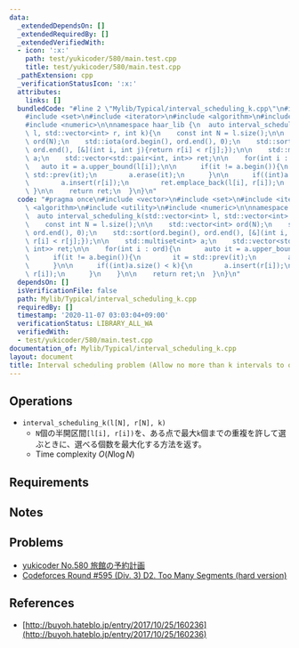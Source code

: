 ```yaml
---
data:
  _extendedDependsOn: []
  _extendedRequiredBy: []
  _extendedVerifiedWith:
  - icon: ':x:'
    path: test/yukicoder/580/main.test.cpp
    title: test/yukicoder/580/main.test.cpp
  _pathExtension: cpp
  _verificationStatusIcon: ':x:'
  attributes:
    links: []
  bundledCode: "#line 2 \"Mylib/Typical/interval_scheduling_k.cpp\"\n#include <vector>\n\
    #include <set>\n#include <iterator>\n#include <algorithm>\n#include <utility>\n\
    #include <numeric>\n\nnamespace haar_lib {\n  auto interval_scheduling_k(std::vector<int>\
    \ l, std::vector<int> r, int k){\n    const int N = l.size();\n\n    std::vector<int>\
    \ ord(N);\n    std::iota(ord.begin(), ord.end(), 0);\n    std::sort(ord.begin(),\
    \ ord.end(), [&](int i, int j){return r[i] < r[j];});\n\n    std::multiset<int>\
    \ a;\n    std::vector<std::pair<int, int>> ret;\n\n    for(int i : ord){\n   \
    \   auto it = a.upper_bound(l[i]);\n\n      if(it != a.begin()){\n        it =\
    \ std::prev(it);\n        a.erase(it);\n      }\n\n      if((int)a.size() < k){\n\
    \        a.insert(r[i]);\n        ret.emplace_back(l[i], r[i]);\n      }\n   \
    \ }\n\n    return ret;\n  }\n}\n"
  code: "#pragma once\n#include <vector>\n#include <set>\n#include <iterator>\n#include\
    \ <algorithm>\n#include <utility>\n#include <numeric>\n\nnamespace haar_lib {\n\
    \  auto interval_scheduling_k(std::vector<int> l, std::vector<int> r, int k){\n\
    \    const int N = l.size();\n\n    std::vector<int> ord(N);\n    std::iota(ord.begin(),\
    \ ord.end(), 0);\n    std::sort(ord.begin(), ord.end(), [&](int i, int j){return\
    \ r[i] < r[j];});\n\n    std::multiset<int> a;\n    std::vector<std::pair<int,\
    \ int>> ret;\n\n    for(int i : ord){\n      auto it = a.upper_bound(l[i]);\n\n\
    \      if(it != a.begin()){\n        it = std::prev(it);\n        a.erase(it);\n\
    \      }\n\n      if((int)a.size() < k){\n        a.insert(r[i]);\n        ret.emplace_back(l[i],\
    \ r[i]);\n      }\n    }\n\n    return ret;\n  }\n}\n"
  dependsOn: []
  isVerificationFile: false
  path: Mylib/Typical/interval_scheduling_k.cpp
  requiredBy: []
  timestamp: '2020-11-07 03:03:04+09:00'
  verificationStatus: LIBRARY_ALL_WA
  verifiedWith:
  - test/yukicoder/580/main.test.cpp
documentation_of: Mylib/Typical/interval_scheduling_k.cpp
layout: document
title: Interval scheduling problem (Allow no more than k intervals to overlap)
---
```


## Operations

- `interval_scheduling_k(l[N], r[N], k)`
	- `N`個の半開区間`[l[i], r[i])`を、ある点で最大`k`個までの重複を許して選ぶときに、選べる個数を最大化する方法を返す。
	- Time complexity $O(N \log N)$

## Requirements

## Notes

## Problems

- [yukicoder No.580 旅館の予約計画](https://yukicoder.me/problems/no/580)
- [Codeforces Round #595 (Div. 3) D2. Too Many Segments (hard version)](https://codeforces.com/contest/1249/problem/D2)

## References

- [http://buyoh.hateblo.jp/entry/2017/10/25/160236](http://buyoh.hateblo.jp/entry/2017/10/25/160236)
